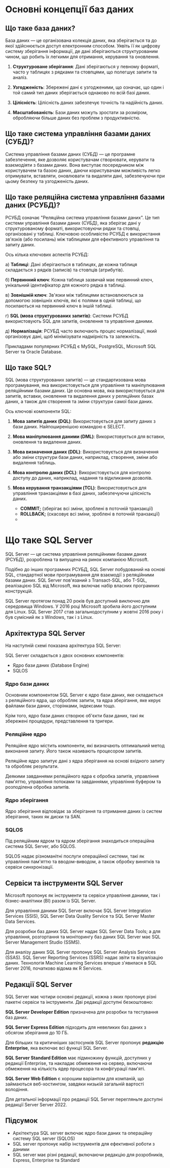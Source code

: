 

# Основні концепції баз даних

## Що таке база даних?

База даних — це організована колекція даних, яка зберігається та до якої здійснюється доступ електронним способом. 
Уявіть її як цифрову систему зберігання інформації, де дані зберігаються структурованим чином, що робить їх легкими для отримання, керування та оновлення.

1) **Структуроване зберігання**:
   Дані зберігаються у певному форматі, часто у таблицях з рядками та стовпцями, що полегшує запити та аналіз.

2) **Узгодженість**: 
   Збережені дані є узгодженими, що означає, що один і той самий тип даних зберігається однаково по всій базі даних.

3) **Цілісність**: 
   Цілісність даних забезпечує точність та надійність даних.

4) **Масштабованість**: 
   Бази даних можуть зростати за розміром, обробляючи більше даних без проблем з продуктивністю.

##  Що таке система управління базами даних (СУБД)?

Система управління базами даних (СУБД) — це програмне забезпечення, яке дозволяє користувачам створювати, керувати та взаємодіяти з базами даних. Вона виступає посередником між користувачем та базою даних, даючи користувачам можливість легко отримувати, вставляти, оновлювати та видаляти дані, забезпечуючи при цьому безпеку та узгодженість даних.

##  Що таке реляційна система управління базами даних (РСУБД)?

РСУБД означає "Реляційна система управління базами даних". Це тип системи управління базами даних (СУБД), яка зберігає дані у структурованому форматі, використовуючи рядки та стовпці, організовані у таблиці. Ключовою особливістю РСУБД є використання зв'язків (або посилань) між таблицями для ефективного управління та запиту даних.

Ось кілька ключових аспектів РСУБД:

а) **Таблиці**: 
   Дані зберігаються в таблицях, де кожна таблиця складається з рядків (записів) та стовпців (атрибутів).

б) **Первинний ключ**: 
   Кожна таблиця зазвичай має первинний ключ, унікальний ідентифікатор для кожного рядка в таблиці.

в) **Зовнішній ключ**: 
   Зв'язки між таблицями встановлюються за допомогою зовнішніх ключів, які є полями в одній таблиці, що посилаються на первинний ключ в іншій таблиці.

г) **SQL (мова структурованих запитів)**: 
   Системи РСУБД використовують SQL для запитів, оновлення та управління даними.

д) **Нормалізація**: 
   РСУБД часто включають процес нормалізації, який організовує дані, щоб мінімізувати надмірність та залежність.

Прикладами популярних РСУБД є MySQL, PostgreSQL, Microsoft SQL Server та Oracle Database.

##  Що таке SQL?

SQL (мова структурованих запитів) — це стандартизована мова програмування, яка використовується для управління та маніпулювання реляційними базами даних. Це основна мова, яка використовується для запитів, вставки, оновлення та видалення даних у реляційних базах даних, а також для створення та зміни структури самої бази даних.

Ось ключові компоненти SQL:

1) **Мова запитів даних (DQL)**: 
   Використовується для запиту даних з бази даних.
   Найпоширенішою командою є SELECT.

2) **Мова маніпулювання даними (DML)**: 
   Використовується для вставки, оновлення та видалення даних.

3) **Мова визначення даних (DDL)**: 
   Використовується для визначення або зміни структури бази даних, наприклад, створення, зміни або видалення таблиць.

4) **Мова контролю даних (DCL)**: 
   Використовується для контролю доступу до даних, наприклад, надання та відкликання дозволів.

5) **Мова керування транзакціями (TCL)**: 
   Використовується для управління транзакціями в базі даних, забезпечуючи цілісність даних.
   - **COMMIT;** (зберігає всі зміни, зроблені в поточній транзакції)
   - **ROLLBACK;** (скасовує всі зміни, зроблені в поточній транзакції)
   - 



# Що таке SQL Server

SQL Server — це система управління реляційними базами даних (РСУБД), розроблена та випущена на ринок компанією Microsoft.

Подібно до інших програмних РСУБД, SQL Server побудований на основі SQL, стандартної мови програмування для взаємодії з реляційними базами даних. SQL Server пов'язаний з Transact-SQL, або T-SQL, реалізацією SQL від Microsoft, яка включає набір власних програмних конструкцій.

SQL Server протягом понад 20 років був доступний виключно для середовища Windows. У 2016 році Microsoft зробила його доступним для Linux. SQL Server 2017 став загальнодоступним у жовтні 2016 року і був сумісний як з Windows, так і з Linux.

## Архітектура SQL Server

На наступній схемі показана архітектура SQL Server:

SQL Server складається з двох основних компонентів:
* Ядро бази даних (Database Engine)
* SQLOS

### Ядро бази даних

Основним компонентом SQL Server є ядро бази даних, яке складається з реляційного ядра, що обробляє запити, та ядра зберігання, яке керує файлами бази даних, сторінками, індексами тощо.

Крім того, ядро бази даних створює об'єкти бази даних, такі як збережені процедури, представлення та тригери.

### Реляційне ядро

Реляційне ядро містить компоненти, які визначають оптимальний метод виконання запиту. Його також називають процесором запитів.

Реляційне ядро запитує дані з ядра зберігання на основі вхідного запиту та обробляє результати.

Деякими завданнями реляційного ядра є обробка запитів, управління пам'яттю, управління потоками та завданнями, управління буфером та розподілена обробка запитів.

### Ядро зберігання

Ядро зберігання відповідає за зберігання та отримання даних із систем зберігання, таких як диски та SAN.

### SQLOS

Під реляційним ядром та ядром зберігання знаходиться операційна система SQL Server, або SQLOS.

SQLOS надає різноманітні послуги операційної системи, такі як управління пам'яттю та вводом-виводом, а також обробку винятків та сервіси синхронізації.

## Сервіси та інструменти SQL Server

Microsoft пропонує як інструменти та сервіси управління даними, так і бізнес-аналітики (BI) разом із SQL Server.

Для управління даними SQL Server включає SQL Server Integration Services (SSIS), SQL Server Data Quality Service та SQL Server Master Data Services.

Для розробки баз даних SQL Server надає SQL Server Data Tools; а для управління, розгортання та моніторингу баз даних SQL Server має SQL Server Management Studio (SSMS).

Для аналізу даних SQL Server пропонує SQL Server Analysis Services (SSAS). SQL Server Reporting Services (SSRS) надає звіти та візуалізацію даних. Технологія Machine Learning Services вперше з'явилася в SQL Server 2016, початково відома як R Services.

## Редакції SQL Server

SQL Server має чотири основні редакції, кожна з яких пропонує різні пакетні сервіси та інструменти. Дві редакції доступні безкоштовно:

**SQL Server Developer Edition** призначена для розробки та тестування баз даних.

**SQL Server Express Edition** підходить для невеликих баз даних з обсягом зберігання до 10 ГБ.

Для більших та критичніших застосунків SQL Server пропонує **редакцію Enterprise**, яка включає всі функції SQL Server.

**SQL Server Standard Edition** має підмножину функцій, доступних у редакції Enterprise, та накладає обмеження на сервер, включаючи обмеження на кількість ядер процесора та конфігурації пам'яті.

**SQL Server Web Edition** є хорошим варіантом для компаній, що займаються веб-хостингом, завдяки низькій загальній вартості володіння.

Для детальної інформації про редакції SQL Server перегляньте доступні редакції Server Server 2022.

## Підсумок

* Архітектура SQL server включає ядро бази даних та операційну систему SQL server (SQLOS)
* SQL server пропонує набір інструментів для ефективної роботи з даними
* SQL server має різні редакції, включаючи редакцію для розробників, Express, Enterprise та Standard

   
